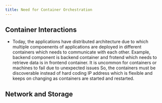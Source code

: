 ```yaml
---
title: Need for Container Orchestration
---
```


## Container Interactions
- Today, the applications have distributed architecture due to which multiple compoenents of applications are deployed in
different containers which needs to  communicate with each other. Example, backend component is backend container and frotend which
needs to retrieve data is in frontend container. It is uncommon for containers or machines to fail due to unexpected issues
So, the containers must be discoverable instead of hard coding IP address which is flexible and keeps on changing as containers 
are started and restarted.
  
## Network and Storage

